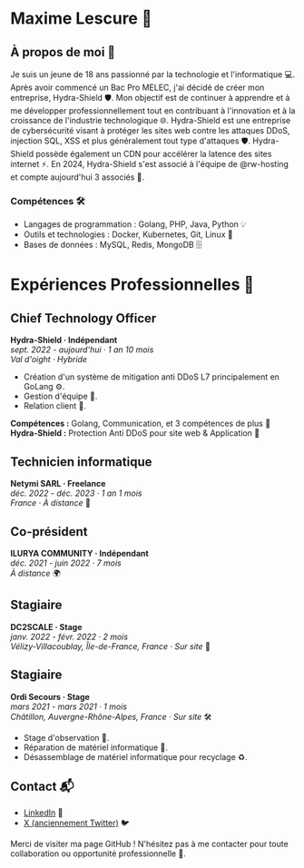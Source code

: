 # Maxime Lescure 🚀

## À propos de moi 🌟

Je suis un jeune de 18 ans passionné par la technologie et l'informatique 💻. Après avoir commencé un Bac Pro MELEC, j'ai décidé de créer mon entreprise, Hydra-Shield 🛡️. Mon objectif est de continuer à apprendre et à me développer professionnellement tout en contribuant à l'innovation et à la croissance de l'industrie technologique 🌐. Hydra-Shield est une entreprise de cybersécurité visant à protéger les sites web contre les attaques DDoS, injection SQL, XSS et plus généralement tout type d'attaques 🛡️. Hydra-Shield possède également un CDN pour accélérer la latence des sites internet ⚡. En 2024, Hydra-Shield s'est associé à l'équipe de @rw-hosting et compte aujourd'hui 3 associés 🤝.

### Compétences 🛠️
- Langages de programmation : Golang, PHP, Java, Python 💡
- Outils et technologies : Docker, Kubernetes, Git, Linux 🔧
- Bases de données : MySQL, Redis, MongoDB 🗄️

# Expériences Professionnelles 💼

## Chief Technology Officer
**Hydra-Shield · Indépendant**  
*sept. 2022 - aujourd’hui · 1 an 10 mois*  
*Val d'oight · Hybride*  
- Création d'un système de mitigation anti DDoS L7 principalement en GoLang ⚙️.
- Gestion d'équipe 👥.
- Relation client 🤝.

**Compétences :** Golang, Communication, et 3 compétences de plus 🌟  
**Hydra-Shield :** Protection Anti DDoS pour site web & Application 🔐

## Technicien informatique
**Netymi SARL · Freelance**  
*déc. 2022 - déc. 2023 · 1 an 1 mois*  
*France · À distance* 🏡

## Co-président
**ILURYA COMMUNITY · Indépendant**  
*déc. 2021 - juin 2022 · 7 mois*  
*À distance* 🌍

## Stagiaire
**DC2SCALE · Stage**  
*janv. 2022 - févr. 2022 · 2 mois*  
*Vélizy-Villacoublay, Île-de-France, France · Sur site* 🏢

## Stagiaire
**Ordi Secours · Stage**  
*mars 2021 - mars 2021 · 1 mois*  
*Châtillon, Auvergne-Rhône-Alpes, France · Sur site* 🛠️  
- Stage d'observation 👀.
- Réparation de matériel informatique 🔧.
- Désassemblage de matériel informatique pour recyclage ♻️.

## Contact 📬

- [LinkedIn](https://www.linkedin.com/in/maxime-lescure/) 🔗
- [X (anciennement Twitter)](https://x.com/FR_MaximeDev) 🐦

Merci de visiter ma page GitHub ! N'hésitez pas à me contacter pour toute collaboration ou opportunité professionnelle 🤗.

